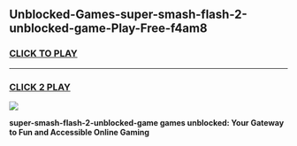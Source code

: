 
## Unblocked-Games-super-smash-flash-2-unblocked-game-Play-Free-f4am8
<h3>
<a href="https://premium76.site?title=super-smash-flash-2-unblocked-game&ref=09A">CLICK TO PLAY</a></h3>
<hr>

<h3>
<a href="https://premium76.site?title=super-smash-flash-2-unblocked-game&ref=09A">CLICK 2 PLAY</a>
  
</h3>

<a href="https://premium76.site?title=super-smash-flash-2-unblocked-game&ref=09A"><img src="https://clearcache.store/games.png"></a>


**super-smash-flash-2-unblocked-game games unblocked: Your Gateway to Fun and Accessible Online Gaming**
